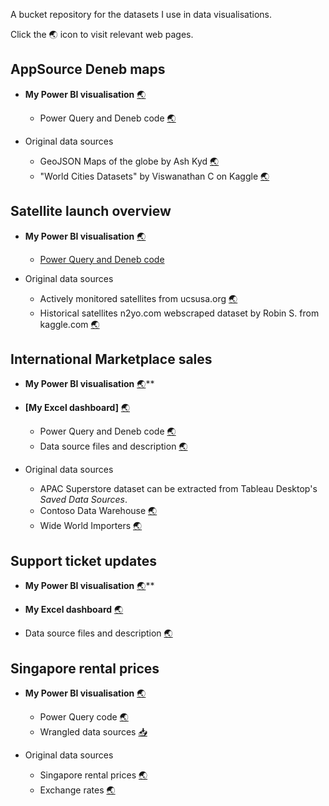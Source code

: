 A bucket repository for the datasets I use in data visualisations.

Click the :earth_asia: icon to visit relevant web pages.

## AppSource Deneb maps

- **My Power BI visualisation** [:earth_asia:](https://community.powerbi.com/t5/Data-Stories-Gallery/AppSource-Deneb-Maps/m-p/2930366)
  - Power Query and Deneb code [:earth_asia:](https://datamesse.github.io/#/post/1669381200)

- Original data sources
  - GeoJSON Maps of the globe by Ash Kyd [:earth_asia:](https://geojson-maps.ash.ms)
  - "World Cities Datasets" by Viswanathan C on Kaggle [:earth_asia:](https://www.kaggle.com/datasets/viswanathanc/world-cities-datasets)


## Satellite launch overview

- **My Power BI visualisation** [:earth_asia:](https://community.powerbi.com/t5/Data-Stories-Gallery/Satellite-launch-overview/m-p/2730077)
  - [Power Query and Deneb code](https://github.com/datamesse/data-visualisation-datasets/tree/main/Satellite%20launch%20overview)

- Original data sources
  - Actively monitored satellites from ucsusa.org [:earth_asia:](https://www.ucsusa.org/resources/satellite-database)
  - Historical satellites n2yo.com webscraped dataset by Robin S. from kaggle.com [:earth_asia:](https://www.kaggle.com/datasets/heyrobin/satellite-data-19572022)


## International Marketplace sales

- **My Power BI visualisation** [:earth_asia:](https://community.powerbi.com/t5/Data-Stories-Gallery/International-Marketplace-profit-report-using-Python-and-Deneb/m-p/2480550#M7154)**

- **[My Excel dashboard]** [:earth_asia:](https://datamesse.github.io/#/project/ExcelInternationalMarketplaceProfitForecast)
  - Power Query and Deneb code [:earth_asia:](https://github.com/datamesse/data-visualisation-datasets/blob/main/International%20Marketplace%20sales/Power%20Query%20and%20Deneb%20code.md)
  - Data source files and description [:earth_asia:](https://github.com/datamesse/data-visualisation-datasets/tree/main/International%20Marketplace%20sales)

- Original data sources
  - APAC Superstore dataset can be extracted from Tableau Desktop's *Saved Data Sources*.
  - Contoso Data Warehouse [:earth_asia:](https://www.microsoft.com/en-us/download/details.aspx?id=18279)
  - Wide World Importers [:earth_asia:](https://github.com/Microsoft/sql-server-samples/releases/tag/wide-world-importers-v1.0)


## Support ticket updates

- **My Power BI visualisation** [:earth_asia:](https://community.powerbi.com/t5/Data-Stories-Gallery/Follow-the-sun-customer-service-support/m-p/2168279)**

- **My Excel dashboard** [:earth_asia:](https://datamesse.github.io/#/project/ExcelCustomerSupportAgentPerformance)

- Data source files and description [:earth_asia:](https://github.com/datamesse/data-visualisation-datasets/tree/main/Support%20ticket%20updates)


## Singapore rental prices

- **My Power BI visualisation** [:earth_asia:](https://community.powerbi.com/t5/Data-Stories-Gallery/Quarterly-Singapore-median-rental-prices-by-currency/m-p/2125424)
  - Power Query code [:earth_asia:](https://github.com/datamesse/data-visualisation-datasets/tree/main/Singapore%20rental%20prices)
  - Wrangled data sources [:inbox_tray:](https://github.com/datamesse/data-visualisation-datasets/raw/main/Singapore%20rental%20prices/Singapore%20rental%20prices.xlsx)

- Original data sources
  - Singapore rental prices [:earth_asia:](https://data.gov.sg/dataset/median-rent-by-town-and-flat-type)
  - Exchange rates [:earth_asia:](https://www.ofx.com/en-us/forex-news/historical-exchange-rates)
